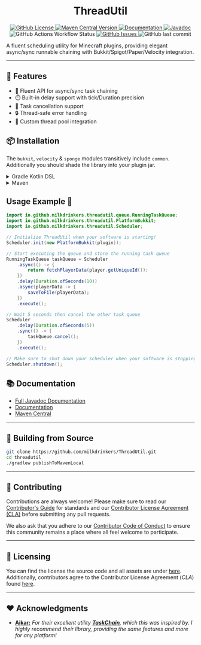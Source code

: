 <h1 style="text-align:center;">ThreadUtil</h1>

<p style="text-align:center;">
    <a href="https://github.com/milkdrinkers/ThreadUtil/blob/main/LICENSE">
        <img alt="GitHub License" src="https://img.shields.io/github/license/milkdrinkers/ThreadUtil?style=for-the-badge&color=blue&labelColor=141417">
    </a>
    <a href="https://central.sonatype.com/artifact/io.github.milkdrinkers/threadutil-common">
        <img alt="Maven Central Version" src="https://img.shields.io/maven-central/v/io.github.milkdrinkers/threadutil-common?style=for-the-badge&labelColor=141417">
    </a>
    <a href="https://milkdrinkers.athyrium.eu/threadutil">
        <img alt="Documentation" src="https://img.shields.io/badge/DOCUMENTATION-900C3F?style=for-the-badge&labelColor=141417">
    </a>
    <a href="https://javadoc.io/doc/io.github.milkdrinkers/threadutil-common">
        <img alt="Javadoc" src="https://img.shields.io/badge/JAVADOC-8A2BE2?style=for-the-badge&labelColor=141417">
    </a>
    <img alt="GitHub Actions Workflow Status" src="https://img.shields.io/github/actions/workflow/status/milkdrinkers/ThreadUtil/ci.yml?style=for-the-badge&labelColor=141417">
    <a href="https://github.com/milkdrinkers/ThreadUtil/issues">
        <img alt="GitHub Issues" src="https://img.shields.io/github/issues/milkdrinkers/ThreadUtil?style=for-the-badge&labelColor=141417">
    </a>
    <img alt="GitHub last commit" src="https://img.shields.io/github/last-commit/milkdrinkers/ThreadUtil?style=for-the-badge&labelColor=141417">
</p>

A fluent scheduling utility for Minecraft plugins, providing elegant async/sync runnable chaining with Bukkit/Spigot/Paper/Velocity integration.

---

## 🌟 Features
- 🧵 Fluent API for async/sync task chaining
- ⏱️ Built-in delay support with tick/Duration precision
- 🚫 Task cancellation support
- 🔒 Thread-safe error handling
- 🧩 Custom thread pool integration

## 📦 Installation

The `bukkit`, `velocity` & `sponge` modules transitively include `common`. Additionally you should shade the library into your plugin jar.

<details>
<summary>Gradle Kotlin DSL</summary>

```kotlin
repositories {
    mavenCentral()
}

dependencies {
    implementation("io.github.milkdrinkers:threadutil-common:VERSION")
    implementation("io.github.milkdrinkers:threadutil-bukkit:VERSION")
    implementation("io.github.milkdrinkers:threadutil-sponge:VERSION")
    implementation("io.github.milkdrinkers:threadutil-velocity:VERSION")
}
```
</details>

<details>
<summary>Maven</summary>

```xml
<project>
    <dependencies>
        <dependency>
            <groupId>io.github.milkdrinkers</groupId>
            <artifactId>threadutil-common</artifactId>
            <version>VERSION</version>
        </dependency>
        <dependency>
            <groupId>io.github.milkdrinkers</groupId>
            <artifactId>threadutil-bukkit</artifactId>
            <version>VERSION</version>
        </dependency>
        <dependency>
            <groupId>io.github.milkdrinkers</groupId>
            <artifactId>threadutil-sponge</artifactId>
            <version>VERSION</version>
        </dependency>
        <dependency>
            <groupId>io.github.milkdrinkers</groupId>
            <artifactId>threadutil-velocity</artifactId>
            <version>VERSION</version>
        </dependency>
    </dependencies>
</project>
```
</details>

## Usage Example 🚀
```java
import io.github.milkdrinkers.threadutil.queue.RunningTaskQueue;
import io.github.milkdrinkers.threadutil.PlatformBukkit;
import io.github.milkdrinkers.threadutil.Scheduler;

// Initialize ThreadUtil when your software is starting!
Scheduler.init(new PlatformBukkit(plugin));

// Start executing the queue and store the running task queue
RunningTaskQueue taskQueue = Scheduler
    .async(() -> {
        return fetchPlayerData(player.getUniqueId());
    })
    .delay(Duration.ofSeconds(10))
    .async(playerData -> {
        saveToFile(playerData);
    })
    .execute();

// Wait 5 seconds then cancel the other task queue
Scheduler
    .delay(Duration.ofSeconds(5))
    .sync(() -> {
        taskQueue.cancel();
    })
    .execute();

// Make sure to shut down your scheduler when your software is stopping!
Scheduler.shutdown();
```

## 📚 Documentation 

- [Full Javadoc Documentation](https://javadoc.io/doc/io.github.milkdrinkers/threadutil-common)
- [Documentation](https://milkdrinkers.athyrium.eu/threadutil)
- [Maven Central](https://central.sonatype.com/search?q=threadutil&namespace=io.github.milkdrinkers)

---

## 🔨 Building from Source 

```bash
git clone https://github.com/milkdrinkers/ThreadUtil.git
cd threadutil
./gradlew publishToMavenLocal
```

---

## 🔧 Contributing

Contributions are always welcome! Please make sure to read our [Contributor's Guide](CONTRIBUTING.md) for standards and our [Contributor License Agreement (CLA)](CONTRIBUTOR_LICENSE_AGREEMENT.md) before submitting any pull requests.

We also ask that you adhere to our [Contributor Code of Conduct](CODE_OF_CONDUCT.md) to ensure this community remains a place where all feel welcome to participate.

---

## 📝 Licensing

You can find the license the source code and all assets are under [here](../LICENSE). Additionally, contributors agree to the Contributor License Agreement \(*CLA*\) found [here](CONTRIBUTOR_LICENSE_AGREEMENT.md).

---

## ❤️ Acknowledgments

- **[Aikar:](https://github.com/aikar)** _For their excellent utility [__TaskChain__](https://github.com/aikar/TaskChain/), which this was inspired by. I highly recommend their library, providing the same features and more for any platform!_
